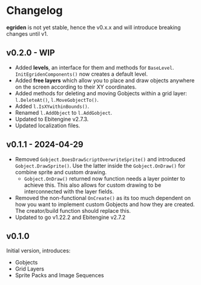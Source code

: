 # Changelog

**egriden** is not yet stable, hence the v0.x.x and will introduce breaking changes until v1.

## v0.2.0 - WIP
- Added **levels**, an interface for them and methods for `BaseLevel`. `InitEgridenComponents()` now creates a default level.
- Added **free layers** which allow you to place and draw objects anywhere on the screen according to their XY coordinates.
- Added methods for deleting and moving Gobjects within a grid layer: `l.DeleteAt()`, `l.MoveGobjectTo()`.
- Added `l.IsXYwithinBounds()`.
- Renamed `l.AddObject` to `l.AddGobject`.
- Updated to Ebitengine v2.7.3.
- Updated localization files.

## v0.1.1 - 2024-04-29

- Removed `Gobject.DoesDrawScriptOverwriteSprite()` and introduced `Gobject.DrawSprite()`. Use the latter inside the `Gobject.OnDraw()` for combine sprite and custom drawing.
    - `Gobject.OnDraw()` returned now function needs a layer pointer to achieve this. This also allows for custom drawing to be interconnected with the layer fields.
- Removed the non-functional `OnCreate()` as its too much dependent on how you want to implement custom Gobjects and how they are created. The creator/build function should replace this.
- Updated to go v1.22.2 and Ebitengine v2.7.2

## v0.1.0

Initial version, introduces:
- Gobjects
- Grid Layers
- Sprite Packs and Image Sequences